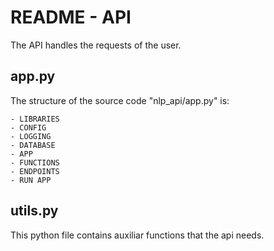 # README - API

The API handles the requests of the user.

## app.py
The structure of the source code "nlp_api/app.py" is:

    - LIBRARIES
    - CONFIG
    - LOGGING
    - DATABASE
    - APP
    - FUNCTIONS
    - ENDPOINTS
    - RUN APP


## utils.py
This python file contains auxiliar functions that the api needs.
